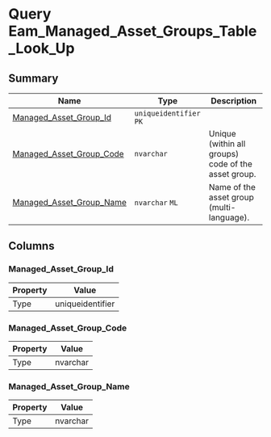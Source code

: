 # Query Eam_Managed_Asset_Groups_Table_Look_Up


## Summary

| Name | Type | Description |
| - | - | --- |
|[Managed_Asset_Group_Id](#managed_asset_group_id)|`uniqueidentifier` `PK`||
|[Managed_Asset_Group_Code](#managed_asset_group_code)|`nvarchar` |Unique (within all groups) code of the asset group.|
|[Managed_Asset_Group_Name](#managed_asset_group_name)|`nvarchar` `ML`|Name of the asset group (multi-language).|

## Columns

### Managed_Asset_Group_Id

| Property | Value |
| - | - |
|Type|uniqueidentifier|

### Managed_Asset_Group_Code

| Property | Value |
| - | - |
|Type|nvarchar|

### Managed_Asset_Group_Name

| Property | Value |
| - | - |
|Type|nvarchar|


